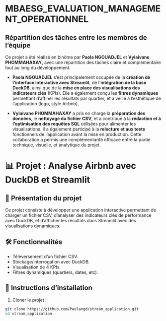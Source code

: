 # MBAESG_EVALUATION_MANAGEMENT_OPERATIONNEL 
## Répartition des tâches entre les membres de l’équipe

Ce projet a été réalisé en binôme par **Paola NGOUADJEL** et **Vylaivane PHOMMAHAXAY**, avec une répartition des tâches claire et complémentaire tout au long du développement.

- **Paola NGOUADJEL** s’est principalement occupée de la **création de l’interface interactive avec Streamlit**, de l’**intégration de la base DuckDB**, ainsi que de la **mise en place des visualisations des indicateurs clés** (KPIs). Elle a également conçu les **filtres dynamiques** permettant d’affiner les résultats par quartier, et a veillé à l’esthétique de l’application (logo, style Airbnb).

- **Vylaivane PHOMMAHAXAY** a pris en charge la **préparation des données**, le **nettoyage du fichier CSV**, et a contribué à la **rédaction et à l’optimisation des requêtes SQL** utilisées pour alimenter les visualisations. Il a également participé à la **relecture et aux tests** fonctionnels de l’application avant la mise en production.
Cette collaboration a permis une complémentarité efficace entre la partie technique, visuelle, et analytique du projet.

# 📊 Projet : Analyse Airbnb avec DuckDB et Streamlit

## 🧠 Présentation du projet
Ce projet consiste à développer une application interactive permettant de charger un fichier CSV, d’analyser des indicateurs clés de performance avec DuckDB, et d’afficher les résultats dans Streamlit avec des visualisations dynamiques.

## 🛠️ Fonctionnalités
- Téléversement d’un fichier CSV.
- Stockage/interrogation avec DuckDB.
- Visualisation de 4 KPIs.
- Filtres dynamiques (quartiers, dates, etc).

## 🚀 Instructions d’installation
1. Cloner le projet :
```bash
git clone https://github.com/Paolangd/stream_application.git
cd stream_application
